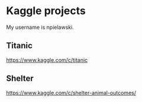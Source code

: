 # Kaggle projects

My username is npielawski.

## Titanic
https://www.kaggle.com/c/titanic

## Shelter
https://www.kaggle.com/c/shelter-animal-outcomes/

